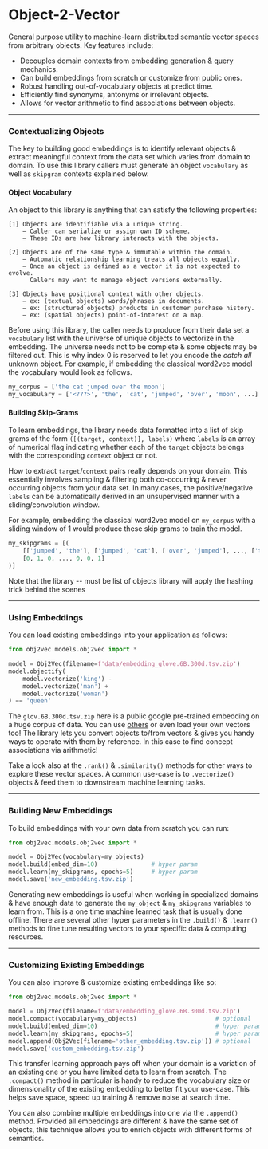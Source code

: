 # Object-2-Vector
General purpose utility to machine-learn distributed semantic vector spaces from arbitrary objects.
Key features include:

* Decouples domain contexts from embedding generation & query mechanics.
* Can build embeddings from scratch or customize from public ones.
* Robust handling out-of-vocabulary objects at predict time.
* Efficiently find synonyms, antonyms or irrelevant objects.
* Allows for vector arithmetic to find associations between objects.

------------------
### Contextualizing Objects
The key to building good embeddings is to identify relevant objects & extract
meaningful context from the data set which varies from domain to domain. To use
this library callers must generate an object `vocabulary` as well as `skipgram`
contexts explained below.

#### Object Vocabulary
An object to this library is anything that can satisfy the following properties:
```text
[1] Objects are identifiable via a unique string.
    — Caller can serialize or assign own ID scheme.
    — These IDs are how library interacts with the objects.

[2] Objects are of the same type & immutable within the domain.
    — Automatic relationship learning treats all objects equally.
    — Once an object is defined as a vector it is not expected to evolve.
      Callers may want to manage object versions externally.

[3] Objects have positional context with other objects.
    — ex: (textual objects) words/phrases in documents.
    — ex: (structured objects) products in customer purchase history.
    — ex: (spatial objects) point-of-interest on a map.
```

Before using this library, the caller needs to produce from their data set a
`vocabulary` list with the universe of unique objects to vectorize in the
embedding. The universe needs not to be complete & some objects may be filtered
out. This is why index 0 is reserved to let you encode the _catch all_ unknown
object. For example, if embedding the classical word2vec model the vocabulary
would look as follows.

```python
my_corpus = ['the cat jumped over the moon']
my_vocabulary = ['<???>', 'the', 'cat', 'jumped', 'over', 'moon', ...]
```

#### Building Skip-Grams
To learn embeddings, the library needs data formatted into a list of skip grams
of the form `([(target, context)], labels)` where `labels` is an array of numerical
flag indicating whether each of the `target` objects belongs with the corresponding
`context` object or not.

How to extract `target`/`context` pairs really depends on your domain. This
essentially involves sampling & filtering both co-occurring & never occurring
objects from your data set. In many cases, the positive/negative `labels` can be
automatically derived in an unsupervised manner with a sliding/convolution window.

For example, embedding the classical word2vec model on `my_corpus` with a sliding
window of 1 would produce these skip grams to train the model.
```python
my_skipgrams = [(
    [['jumped', 'the'], ['jumped', 'cat'], ['over', 'jumped'], ..., ['the', '<???>'], ['moon', 'over'], ['the', 'over']],
    [0, 1, 0, ..., 0, 0, 1]
)]
```
Note that the library 
-- must be list of objects
   library will apply the hashing trick behind the scenes
   
 



------------------
### Using Embeddings
You can load existing embeddings into your application as follows: 
```python
from obj2vec.models.obj2vec import *

model = Obj2Vec(filename=f'data/embedding_glove.6B.300d.tsv.zip')
model.objectify(
    model.vectorize('king') -
    model.vectorize('man') +
    model.vectorize('woman')
) == 'queen'
```
The `glov.6B.300d.tsv.zip` here is a public google pre-trained embedding on a 
huge corpus of data. You can use [others](https://nlp.stanford.edu/projects/glove/)
or even load your own vectors too! The library lets you convert objects to/from
vectors & gives you handy ways to operate with them by reference. In this case
to find concept associations via arithmetic!

Take a look also at the `.rank()` & `.similarity()` methods for other ways to
explore these vector spaces. A common use-case is to `.vectorize()` objects &
feed them to downstream machine learning tasks.

------------------
### Building New Embeddings
To build embeddings with your own data from scratch you can run:
```python
from obj2vec.models.obj2vec import *

model = Obj2Vec(vocabulary=my_objects)
model.build(embed_dim=10)               # hyper param
model.learn(my_skipgrams, epochs=5)     # hyper param
model.save('new_embedding.tsv.zip')
```
Generating new embeddings is useful when working in specialized domains & have
enough data to generate the `my_object` & `my_skipgrams` variables to learn from.
This is a one time machine learned task that is usually done offline. There are
several other hyper parameters in the `.build()` & `.learn()` methods to fine
tune resulting vectors to your specific data & computing resources.

------------------
### Customizing Existing Embeddings
You can also improve & customize existing embeddings like so:
```python
from obj2vec.models.obj2vec import *

model = Obj2Vec(filename=f'data/embedding_glove.6B.300d.tsv.zip')
model.compact(vocabulary=my_objects)                      # optional
model.build(embed_dim=10)                                 # hyper param
model.learn(my_skipgrams, epochs=5)                       # hyper param
model.append(Obj2Vec(filename='other_embedding.tsv.zip')) # optional
model.save('custom_embedding.tsv.zip')
```
This transfer learning approach pays off when your domain is a variation of an
existing one or you have limited data to learn from scratch. The `.compact()`
method in particular is handy to reduce the vocabulary size or dimensionality
of the existing embedding to better fit your use-case. This helps save space,
speed up training & remove noise at search time.

You can also combine multiple embeddings into one via the `.append()` method.
Provided all embeddings are different & have the same set of objects, this
technique allows you to enrich objects with different forms of semantics.